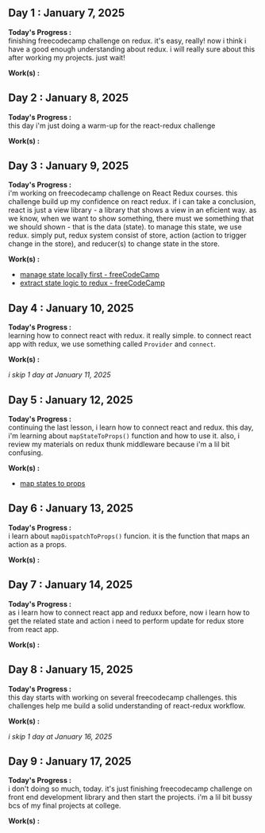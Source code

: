 ## Day 1 : January 7, 2025

**Today's Progress :**  
finishing freecodecamp challenge on redux. it's easy, really! now i think i have a good enough understanding about redux. i will really sure about this after working my projects. just wait!

**Work(s) :**

## Day 2 : January 8, 2025

**Today's Progress :**  
this day i'm just doing a warm-up for the react-redux challenge

**Work(s) :**

## Day 3 : January 9, 2025

**Today's Progress :**  
i'm working on freecodecamp challenge on React Redux courses. this challenge build up my confidence on react redux. if i can take a conclusion, react is just a view library - a library that shows a view in an eficient way. as we know, when we want to show something, there must we something that we should shown - that is the data (state). to manage this state, we use redux. simply put, redux system consist of store, action (action to trigger change in the store), and reducer(s) to change state in the store.

**Work(s) :**
- [manage state locally first - freeCodeCamp](/resources/manage-state-locally-first.js)
- [extract state logic to redux - freeCodeCamp](/resources/extract-state-logic-to-redux.js)

## Day 4 : January 10, 2025

**Today's Progress :**  
learning how to connect react with redux. it really simple. to connect react app with redux, we use something called `Provider` and `connect`. 

**Work(s) :**

*i skip 1 day at January 11, 2025*

## Day 5 : January 12, 2025

**Today's Progress :**  
continuing the last lesson, i learn how to connect react and redux. this day, i'm learning about `mapStateToProps()` function and how to use it. also, i review my materials on redux thunk middleware because i'm a lil bit confusing.

**Work(s) :**
- [map states to props](https://github.com/fikrinotes/100-days-of-code/blob/master/resources/map-state-to-props.js)

## Day 6 : January 13, 2025

**Today's Progress :**  
i learn about `mapDispatchToProps()` funcion. it is the function that maps an action as a props.

**Work(s) :**

## Day 7 : January 14, 2025

**Today's Progress :**  
as i learn how to connect react app and reduxx before, now i learn how to get the related state and action i need to perform update for redux store from react app.

**Work(s) :**

## Day 8 : January 15, 2025

**Today's Progress :**  
this day starts with working on several freecodecamp challenges. this challenges help me build a solid understanding of react-redux workflow. 

**Work(s) :**

*i skip 1 day at January 16, 2025*

## Day 9 : January 17, 2025

**Today's Progress :**  
i don't doing so much, today. it's just finishing freecodecamp challenge on front end development library and then start the projects. i'm a lil bit bussy bcs of my final projects at college.

**Work(s) :**





